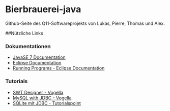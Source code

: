 # Bierbrauerei-java
Github-Seite des Q11-Softwareprojekts von Lukas, Pierre, Thomas und Alex.

##Nützliche Links
### Dokumentationen

 - [JavaSE 7 Documentation](https://docs.oracle.com/javase/7/docs/api/)
 - [Eclipse Documentation](http://help.eclipse.org/mars/index.jsp)
 - [Running Programs - Eclipse Documentation](http://help.eclipse.org/mars/index.jsp?topic=/org.eclipse.jdt.doc.user/gettingStarted/qs-12.htm)

### Tutorials
 - [SWT Designer - Vogella](http://www.vogella.com/tutorials/EclipseWindowBuilder/article.html)
 - [MySQL with JDBC - Vogella](http://www.vogella.com/tutorials/MySQLJava/article.html)
 - [SQLite mit JDBC - Tutorialspoint](http://www.tutorialspoint.com/sqlite/sqlite_java.htm)
